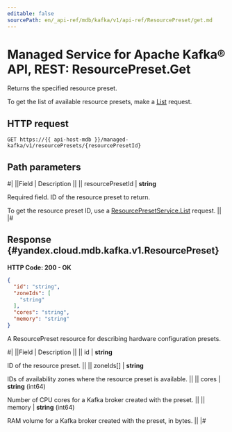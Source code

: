 ```yaml
---
editable: false
sourcePath: en/_api-ref/mdb/kafka/v1/api-ref/ResourcePreset/get.md
---
```


# Managed Service for Apache Kafka® API, REST: ResourcePreset.Get

Returns the specified resource preset.

To get the list of available resource presets, make a [List](/docs/managed-kafka/api-ref/ResourcePreset/list#List) request.

## HTTP request

```
GET https://{{ api-host-mdb }}/managed-kafka/v1/resourcePresets/{resourcePresetId}
```

## Path parameters

#|
||Field | Description ||
|| resourcePresetId | **string**

Required field. ID of the resource preset to return.

To get the resource preset ID, use a [ResourcePresetService.List](/docs/managed-kafka/api-ref/ResourcePreset/list#List) request. ||
|#

## Response {#yandex.cloud.mdb.kafka.v1.ResourcePreset}

**HTTP Code: 200 - OK**

```json
{
  "id": "string",
  "zoneIds": [
    "string"
  ],
  "cores": "string",
  "memory": "string"
}
```

A ResourcePreset resource for describing hardware configuration presets.

#|
||Field | Description ||
|| id | **string**

ID of the resource preset. ||
|| zoneIds[] | **string**

IDs of availability zones where the resource preset is available. ||
|| cores | **string** (int64)

Number of CPU cores for a Kafka broker created with the preset. ||
|| memory | **string** (int64)

RAM volume for a Kafka broker created with the preset, in bytes. ||
|#